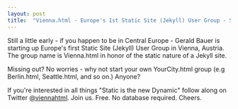 ```yaml
---
layout: post
title:  "Vienna.html - Europe's 1st Static Site (Jekyll) User Group - Start Your Own City.html"
---
```


Still a little early - if you happen to be in Central Europe - 
Gerald Bauer is starting up Europe's first Static Site (Jekyll) User Group in Vienna, Austria. 
The group name is Vienna.html in honor of the static nature of a Jekyll site.

Missing out? No worries - why not start your own YourCity.html group (e.g Berlin.html, Seattle.html, and so on.) Anyone?

If you're interested in all things "Static is the new Dynamic"
follow along on Twitter [@viennahtml](https://twitter.com/viennahtml). 
Join us. Free. No database required.  Cheers.
